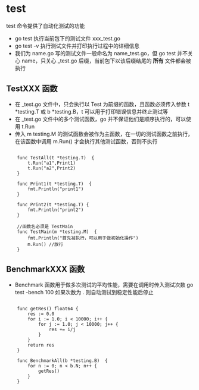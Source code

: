 # test
test 命令提供了自动化测试的功能
- go test 执行当前包下的测试文件 xxx_test.go
- go test -v 执行测试文件并打印执行过程中的详细信息
- 我们为 name.go 写的测试文件一般命名为 name_test.go，但 go test 并不关心 name，只关心 _test.go 后缀，当前包下以该后缀结尾的 **所有** 文件都会被执行

## TestXXX 函数
- 在 _test.go 文件中，只会执行以 Test 为前缀的函数，且函数必须传入参数 t *testing.T 或 b *testing.B，t 可以用于打印错误信息并终止测试等 
- 在 _test.go 文件中的多个测试函数，go 并不保证他们是顺序执行的，可以使用 t.Run
- 传入 m testing.M 的测试函数会被作为主函数，在一切的测试函数之前执行，在该函数中调用 m.Run() 才会执行其他测试函数，否则不执行

```

    func TestAll(t *testing.T)  {
        t.Run("a1",Print1)
        t.Run("a2",Print2)
    }

    func Print1(t *testing.T)  {
        fmt.Println("print1")
    }

    func Print2(t *testing.T) {
        fmt.Println("print2")
    }

    //函数名必须是 TestMain
    func TestMain(m *testing.M)  {
        fmt.Println("首先被执行，可以用于做初始化操作")
        m.Run() //放行
    }

```

## BenchmarkXXX 函数
- Benchmark 函数用于做多次测试的平均性能，需要在调用时传入测试次数 go test -bench 100 如果次数为 . 则自动测试到稳定性能后停止
```

    func getRes() float64 {
        res := 0.0
        for i := 1.0; i < 10000; i++ {
            for j := 1.0; j < 10000; j++ {
                res += i/j
            }
        }
        return res
    }

    func BenchmarkAll(b *testing.B)  {
        for n := 0; n < b.N; n++ {
            getRes()
        }
    }


```